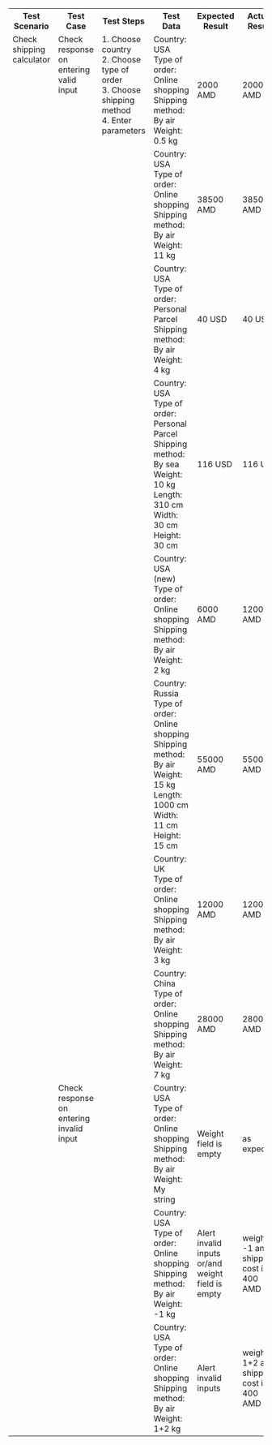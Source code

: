 <table>
  <tr>
    <th>Test Scenario</th>
    <th>Test Case</th>
    <th>Test Steps</th>
    <th>Test Data</th>
    <th>Expected Result</th>
    <th>Actual Result</th>
    <th>Status</th>
  </tr>
  <tr>
    <td rowspan="11" valign = "top">Check shipping calculator</td>
    <td rowspan="8" valign = "top">Check response on entering valid input</td>
    <td rowspan="11" valign = "top">1. Choose country<br>2. Choose type of order<br>3. Choose shipping method<br>4. Enter parameters</td>
    <td>Country: USA<br>Type of order: Online shopping<br>Shipping method: By air<br>Weight: 0.5 kg</td>
    <td>2000 AMD</td>
    <td>2000 AMD</td>
    <td>PASS</td>
  </tr>
  <tr>
    <td>Country: USA<br>Type of order: Online shopping<br>Shipping method: By air<br>Weight: 11 kg</td>
    <td>38500 AMD</td>
    <td>38500 AMD</td>
    <td>PASS</td>
  </tr>
  <tr>
    <td>Country: USA<br>Type of order: Personal Parcel<br>Shipping method: By air<br>Weight: 4 kg</td>
    <td>40 USD</td>
    <td>40 USD</td>
    <td>PASS</td>
  </tr>
  <tr>
    <td>Country: USA<br>Type of order: Personal Parcel<br>Shipping method: By sea<br>Weight: 10 kg<br>Length: 310 cm<br>Width: 30 cm<br>Height: 30 cm </td>
    <td>116 USD</td>
    <td>116 USD</td>
    <td>PASS</td>
  </tr>
  <tr>
    <td>Country: USA (new)<br>Type of order: Online shopping<br>Shipping method: By air<br>Weight: 2 kg</td>
    <td>6000 AMD</td>
    <td>12000 AMD</td>
    <td>FAIL</td>
  </tr>
  <tr>
    <td>Country: Russia<br>Type of order: Online shopping<br>Shipping method: By air<br>Weight: 15 kg<br>Length: 1000 cm<br>Width: 11 cm<br>Height: 15 cm</td>
    <td>55000 AMD</td>
    <td>55000 AMD</td>
    <td>PASS</td>
  </tr>
  <tr>
    <td>Country: UK<br>Type of order: Online shopping<br>Shipping method: By air<br>Weight: 3 kg<br></td>
    <td>12000 AMD</td>
    <td>12000 AMD</td>
    <td>PASS</td>
  </tr>
  <tr>
    <td>Country: China<br>Type of order: Online shopping<br>Shipping method: By air<br>Weight: 7 kg</td>
    <td>28000 AMD</td>
    <td>28000 AMD</td>
    <td>PASS</td>
  </tr>
  <tr>
    <td rowspan="3" valign = "top">Check response on entering invalid input</td>
    <td>Country: USA<br>Type of order: Online shopping<br>Shipping method: By air<br>Weight: My string</td>
    <td>Weight field is empty</td>
    <td>as expected</td>
    <td>PASS</td>
  </tr>
  <tr>
    <td>Country: USA<br>Type of order: Online shopping<br>Shipping method: By air<br>Weight: -1 kg</td>
    <td>Alert invalid inputs or/and weight field is empty</td>
    <td>weight is -1 and shipping cost is 400 AMD</td>
    <td>FAIL</td>
  </tr>
  <tr>
    <td>Country: USA<br>Type of order: Online shopping<br>Shipping method: By air<br>Weight: 1+2 kg</td>
    <td>Alert invalid inputs </td>
    <td>weight is 1+2 and shipping cost is 400 AMD</td>
    <td>FAIL</td>
  </tr>
</table>
